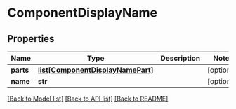 # ComponentDisplayName

## Properties

| Name      | Type                                                              | Description | Notes      |
| --------- | ----------------------------------------------------------------- | ----------- | ---------- |
| **parts** | [**list[ComponentDisplayNamePart]**](ComponentDisplayNamePart.md) |             | [optional] |
| **name**  | **str**                                                           |             | [optional] |

[[Back to Model list]](../README.md#documentation-for-models) [[Back to API list]](../README.md#documentation-for-api-endpoints) [[Back to README]](../README.md)
